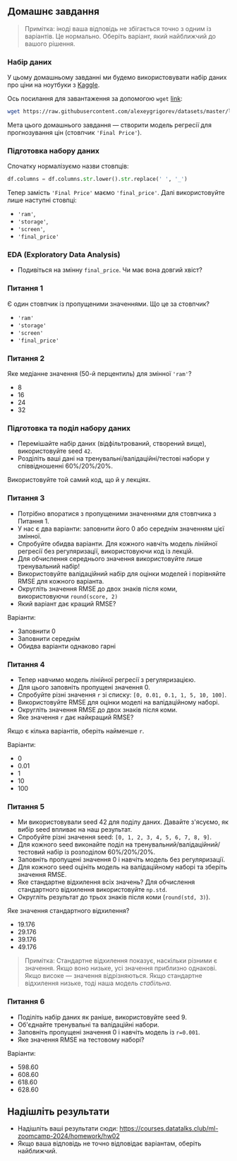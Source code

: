 ## Домашнє завдання

> Примітка: іноді ваша відповідь не збігається точно з одним із варіантів. Це нормально. Оберіть варіант, який найближчий до вашого рішення.

### Набір даних

У цьому домашньому завданні ми будемо використовувати набір даних про ціни на ноутбуки з [Kaggle](https://www.kaggle.com/datasets/juanmerinobermejo/laptops-price-dataset).

Ось посилання для завантаження за допомогою `wget` [link](https://raw.githubusercontent.com/alexeygrigorev/datasets/master/laptops.csv):

```bash
wget https://raw.githubusercontent.com/alexeygrigorev/datasets/master/laptops.csv
```

Мета цього домашнього завдання — створити модель регресії для прогнозування цін (стовпчик `'Final Price'`).

### Підготовка набору даних

Спочатку нормалізуємо назви стовпців:

```python
df.columns = df.columns.str.lower().str.replace(' ', '_')
```

Тепер замість `'Final Price'` маємо `'final_price'`.
Далі використовуйте лише наступні стовпці:

* `'ram'`,
* `'storage'`,
* `'screen'`,
* `'final_price'`

### EDA (Exploratory Data Analysis)

* Подивіться на змінну `final_price`. Чи має вона довгий хвіст?

### Питання 1

Є один стовпчик із пропущеними значеннями. Що це за стовпчик?

- `'ram'`
- `'storage'`
- `'screen'`
- `'final_price'`

### Питання 2

Яке медіанне значення (50-й перцентиль) для змінної `'ram'`?

- 8
- 16
- 24
- 32

### Підготовка та поділ набору даних

* Перемішайте набір даних (відфільтрований, створений вище), використовуйте seed `42`.
* Розділіть ваші дані на тренувальні/валідаційні/тестові набори у співвідношенні 60%/20%/20%.

Використовуйте той самий код, що й у лекціях.

### Питання 3

* Потрібно впоратися з пропущеними значеннями для стовпчика з Питання 1.
* У нас є два варіанти: заповнити його 0 або середнім значенням цієї змінної.
* Спробуйте обидва варіанти. Для кожного навчіть модель лінійної регресії без регуляризації, використовуючи код із лекцій.
* Для обчислення середнього значення використовуйте лише тренувальний набір!
* Використовуйте валідаційний набір для оцінки моделей і порівняйте RMSE для кожного варіанта.
* Округліть значення RMSE до двох знаків після коми, використовуючи `round(score, 2)`
* Який варіант дає кращий RMSE?

Варіанти:

- Заповнити 0
- Заповнити середнім
- Обидва варіанти однаково гарні

### Питання 4

* Тепер навчимо модель лінійної регресії з регуляризацією.
* Для цього заповніть пропущені значення 0.
* Спробуйте різні значення `r` зі списку: `[0, 0.01, 0.1, 1, 5, 10, 100]`.
* Використовуйте RMSE для оцінки моделі на валідаційному наборі.
* Округліть значення RMSE до двох знаків після коми.
* Яке значення `r` дає найкращий RMSE?

Якщо є кілька варіантів, оберіть найменше `r`.

Варіанти:

- 0
- 0.01
- 1
- 10
- 100

### Питання 5

* Ми використовували seed 42 для поділу даних. Давайте з'ясуємо, як вибір seed впливає на наш результат.
* Спробуйте різні значення seed: `[0, 1, 2, 3, 4, 5, 6, 7, 8, 9]`.
* Для кожного seed виконайте поділ на тренувальний/валідаційний/тестовий набір із розподілом 60%/20%/20%.
* Заповніть пропущені значення 0 і навчіть модель без регуляризації.
* Для кожного seed оцініть модель на валідаційному наборі та зберіть значення RMSE.
* Яке стандартне відхилення всіх значень? Для обчислення стандартного відхилення використовуйте `np.std`.
* Округліть результат до трьох знаків після коми (`round(std, 3)`).

Яке значення стандартного відхилення?

- 19.176
- 29.176
- 39.176
- 49.176

> Примітка: Стандартне відхилення показує, наскільки різними є значення.
> Якщо воно низьке, усі значення приблизно однакові.
> Якщо високе — значення відрізняються.
> Якщо стандартне відхилення низьке, тоді наша модель *стабільна*.

### Питання 6

* Поділіть набір даних як раніше, використовуйте seed 9.
* Об'єднайте тренувальні та валідаційні набори.
* Заповніть пропущені значення 0 і навчіть модель із `r=0.001`.
* Яке значення RMSE на тестовому наборі?

Варіанти:

- 598.60
- 608.60
- 618.60
- 628.60

## Надішліть результати

* Надішліть ваші результати сюди: https://courses.datatalks.club/ml-zoomcamp-2024/homework/hw02
* Якщо ваша відповідь не точно відповідає варіантам, оберіть найближчий.

